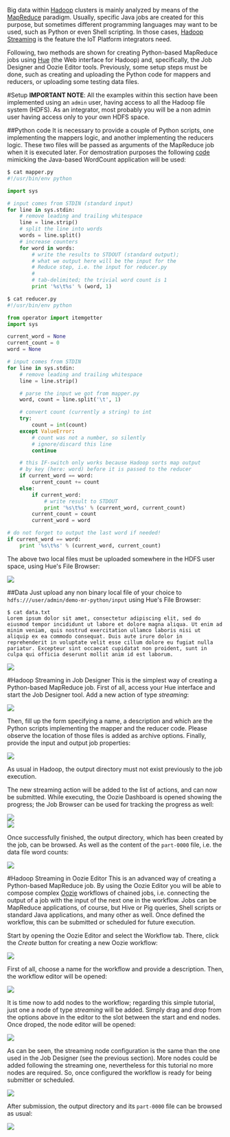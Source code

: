 Big data within [Hadoop](http://hadoop.apache.org/) clusters is mainly analyzed by means of the [MapReduce](https://en.wikipedia.org/wiki/MapReduce) paradigm. Usually, specific Java jobs are created for this purpose, but sometimes different programming languages may want to be used, such as Python or even Shell scripting. In those cases, [Hadoop Streaming](https://hadoop.apache.org/docs/current/hadoop-streaming/HadoopStreaming.html) is the feature the IoT Platform integrators need.

Following, two methods are shown for creating Python-based MapReduce jobs using [Hue](http://gethue.com/) (the Web interface for Hadoop) and, specifically, the Job Designer and Oozie Editor tools. Previously, some setup steps must be done, such as creating and uploading the Python code for mappers and reducers, or uploading some testing data files.

#Setup
**IMPORTANT NOTE**: All the examples within this section have been implemented using an `admin` user, having access to all the Hadoop file system (HDFS). As an integrator, most probably you will be a non admin user having access only to your own HDFS space.

##Python code
It is necessary to provide a couple of Python scripts, one implementing the mappers logic, and another implementing the reducers logic. These two files will be passed as arguments of the MapReduce job when it is executed later. For demostration purposes the following [code](http://www.michael-noll.com/tutorials/writing-an-hadoop-mapreduce-program-in-python/) mimicking the Java-based WordCount application will be used:

```Python
$ cat mapper.py
#!/usr/bin/env python

import sys

# input comes from STDIN (standard input)
for line in sys.stdin:
    # remove leading and trailing whitespace
    line = line.strip()
    # split the line into words
    words = line.split()
    # increase counters
    for word in words:
        # write the results to STDOUT (standard output);
        # what we output here will be the input for the
        # Reduce step, i.e. the input for reducer.py
        #
        # tab-delimited; the trivial word count is 1
        print '%s\t%s' % (word, 1)

```

```Python
$ cat reducer.py
#!/usr/bin/env python

from operator import itemgetter
import sys

current_word = None
current_count = 0
word = None

# input comes from STDIN
for line in sys.stdin:
    # remove leading and trailing whitespace
    line = line.strip()

    # parse the input we got from mapper.py
    word, count = line.split('\t', 1)

    # convert count (currently a string) to int
    try:
        count = int(count)
    except ValueError:
        # count was not a number, so silently
        # ignore/discard this line
        continue

    # this IF-switch only works because Hadoop sorts map output
    # by key (here: word) before it is passed to the reducer
    if current_word == word:
        current_count += count
    else:
        if current_word:
            # write result to STDOUT
            print '%s\t%s' % (current_word, current_count)
        current_count = count
        current_word = word

# do not forget to output the last word if needed!
if current_word == word:
    print '%s\t%s' % (current_word, current_count)
```

The above two local files must be uploaded somewhere in the HDFS user space, using Hue's File Browser:

![](./images/hue_upload_python_code.png)

##Data
Just upload any non binary local file of your choice to `hdfs:///user/admin/demo-mr-python/input` using Hue's File Browser:

```
$ cat data.txt 
Lorem ipsum dolor sit amet, consectetur adipiscing elit, sed do eiusmod tempor incididunt ut labore et dolore magna aliqua. Ut enim ad minim veniam, quis nostrud exercitation ullamco laboris nisi ut aliquip ex ea commodo consequat. Duis aute irure dolor in reprehenderit in voluptate velit esse cillum dolore eu fugiat nulla pariatur. Excepteur sint occaecat cupidatat non proident, sunt in culpa qui officia deserunt mollit anim id est laborum.
```

![](./images/hue_upload_data.png)

#Hadoop Streaming in Job Designer
This is the simplest way of creating a Python-based MapReduce job. First of all, access your Hue interface and start the Job Designer tool. Add a new action of type *streaming*:

![](./images/hue_simple_select_streaming_action.png)

Then, fill up the form specifying a name, a description and which are the Python scripts implementing the mapper and the reducer code. Please observe the location of those files is added as archive options. Finally, provide the input and output job properties:

![](./images/hue_simple_fillup_streaming_form.png)

As usual in Hadoop, the output directory must not exist previously to the job execution.

The new streaming action will be added to the list of actions, and can now be submitted. While executing, the Oozie Dashboard is opened showing the progress; the Job Browser can be used for tracking the progress as well:

![](./images/hue_simple_mr_progress_50.png)
<br>
![](./images/hue_simple_mr_progress_100.png)

Once successfully finished, the output directory, which has been created by the job, can be browsed. As well as the content of the `part-0000` file, i.e. the data file word counts:

![](./images/hue_simple_mr_result.png)

#Hadoop Streaming in Oozie Editor
This is an advanced way of creating a Python-based MapReduce job. By using the Oozie Editor you will be able to compose complex [Oozie](http://oozie.apache.org/) workflows of chained jobs, i.e. connecting the output of a job with the input of the next one in the workflow. Jobs can be MapReduce applications, of course, but Hive or Pig queries, Shell scripts or standard Java applications, and many other as well. Once defined the workflow, this can be submitted or scheduled for future execution.

Start by opening the Oozie Editor and select the Workflow tab. There, click the *Create* button for creating a new Oozie workflow:

![](./images/hue_workflow_manager.png)

First of all, choose a name for the workflow and provide a description. Then, the workflow editor will be opened:

![](./images/hue_workflow_editor.png)

It is time now to add nodes to the workflow; regarding this simple tutorial, just one a node of type *streaming* will be added. Simply drag and drop from the options above in the editor to the slot between the start and end nodes. Once droped, the node editor will be opened:

![](./images/hue_workflow_node_editor.png)

As can be seen, the streaming node configuration is the same than the one used in the Job Designer (see the previous section). More nodes could be added following the streaming one, nevertheless for this tutorial no more nodes are required. So, once configured the workflow is ready for being submitter or scheduled.

![](./images/hue_workflow_submit.png)

After submission, the output directory and its `part-0000` file can be browsed as usual:

![](./images/hue_workflow_mr_result.png)